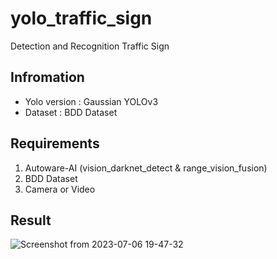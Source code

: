 # yolo_traffic_sign
Detection and Recognition Traffic Sign

## Infromation
* Yolo version : Gaussian YOLOv3
* Dataset : BDD Dataset

## Requirements
1. Autoware-AI (vision_darknet_detect & range_vision_fusion)
2. BDD Dataset
3. Camera or Video
  
## Result
![Screenshot from 2023-07-06 19-47-32](https://github.com/simfrog/yolo_traffic_sign/assets/31130917/51d00e10-9050-4fce-8e5f-9367ab369b00)
